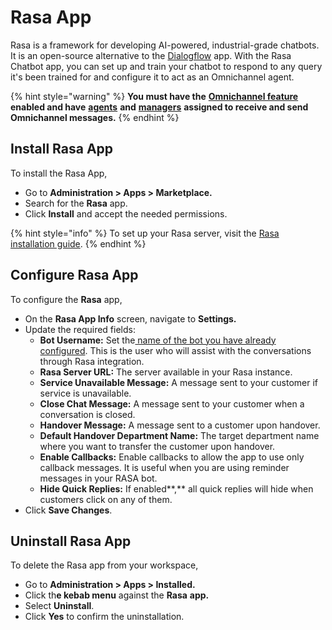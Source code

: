 # Rasa App

Rasa is a framework for developing AI-powered, industrial-grade chatbots. It is an open-source alternative to the [Dialogflow](dialogflow-app/) app. With the Rasa Chatbot app, you can set up and train your chatbot to respond to any query it's been trained for and configure it to act as an Omnichannel agent.&#x20;

{% hint style="warning" %}
**You must have the** [**Omnichannel feature**](https://docs.rocket.chat/use-rocket.chat/omnichannel#enable-omnichannel) **enabled and have** [**agents**](https://docs.rocket.chat/use-rocket.chat/omnichannel/agents) **and** [**managers**](https://docs.rocket.chat/use-rocket.chat/omnichannel/managers) **assigned to receive and send Omnichannel messages.**
{% endhint %}

## Install Rasa App

To install the Rasa App,

* Go to **Administration > Apps > Marketplace.**
* Search for the **Rasa** app.
* Click **Install** and accept the needed permissions.

{% hint style="info" %}
To set up your Rasa server, visit the [Rasa installation guide](https://rasa.com/docs/rasa/2.x/installation/).
{% endhint %}

## Configure Rasa App

To configure the **Rasa** app,

* On the **Rasa App Info** screen, navigate to **Settings.**
* Update the required fields:
  * **Bot Username:** Set the[ name of the bot you have already configured](broken-reference). This is the user who will assist with the conversations through Rasa integration.
  * **Rasa Server URL:** The server available in your Rasa instance.
  * **Service Unavailable Message:** A message sent to your customer if service is unavailable.
  * **Close Chat Message:** A message sent to your customer when a conversation is closed.
  * **Handover Message:** A message sent to a customer upon handover.
  * **Default Handover Department Name:** The target department name where you want to transfer the customer upon handover.&#x20;
  * **Enable Callbacks:** Enable callbacks to allow the app to use only callback messages. It is useful when you are using reminder messages in your RASA bot.
  * **Hide Quick Replies:** If enabled**,** all quick replies will hide when customers click on any of them.
* Click **Save Changes**.

## Uninstall Rasa App

To delete the Rasa app from your workspace,

* Go to **Administration > Apps > Installed.**
* Click th**e kebab menu** against the **Rasa** **app.**
* Select **Uninstall**.
* Click **Yes** to confirm the uninstallation.
